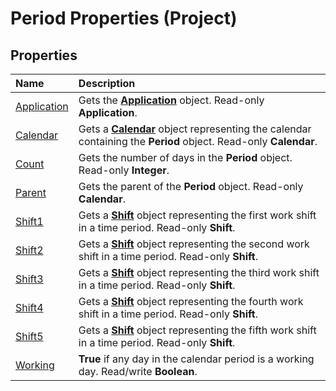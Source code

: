 
# Period Properties (Project)

## Properties



|**Name**|**Description**|
|:-----|:-----|
|[Application](f928379c-bd2b-432d-e72f-b42f9edd40a6.md)|Gets the  **[Application](8eb91712-7784-a102-38c0-19bb056c27e9.md)** object. Read-only **Application**.|
|[Calendar](906ad2e8-e057-9a69-0184-06f298858b8a.md)|Gets a  **[Calendar](2d3b0f05-4762-0058-15d4-47e1d2b9d9a9.md)** object representing the calendar containing the **Period** object. Read-only **Calendar**.|
|[Count](8b1caae6-2ae1-12c4-1f94-b52dcececd45.md)|Gets the number of days in the  **Period** object. Read-only **Integer**.|
|[Parent](79fb5f07-f9d0-534d-32cf-e44e26fa4007.md)|Gets the parent of the  **Period** object. Read-only **Calendar**.|
|[Shift1](f2de8092-9a30-4aed-8da3-380f7eaa5f0c.md)|Gets a  **[Shift](bf224646-d1c6-bc4a-1cce-a08b2f4e417d.md)** object representing the first work shift in a time period. Read-only **Shift**.|
|[Shift2](48c0defc-ff50-42b8-5b63-e002709077bc.md)|Gets a  **[Shift](bf224646-d1c6-bc4a-1cce-a08b2f4e417d.md)** object representing the second work shift in a time period. Read-only **Shift**.|
|[Shift3](7574f88f-3584-03c4-b75e-ca263a5bef44.md)|Gets a  **[Shift](bf224646-d1c6-bc4a-1cce-a08b2f4e417d.md)** object representing the third work shift in a time period. Read-only **Shift**.|
|[Shift4](64494509-b5dd-2ee3-b933-6a728c50444d.md)|Gets a  **[Shift](bf224646-d1c6-bc4a-1cce-a08b2f4e417d.md)** object representing the fourth work shift in a time period. Read-only **Shift**.|
|[Shift5](4e3e363f-cd36-77b0-4572-4e43e8b58bd5.md)|Gets a  **[Shift](bf224646-d1c6-bc4a-1cce-a08b2f4e417d.md)** object representing the fifth work shift in a time period. Read-only **Shift**.|
|[Working](0a921e9d-2143-74d0-7eb3-1c70596113bf.md)|**True** if any day in the calendar period is a working day. Read/write **Boolean**.|
